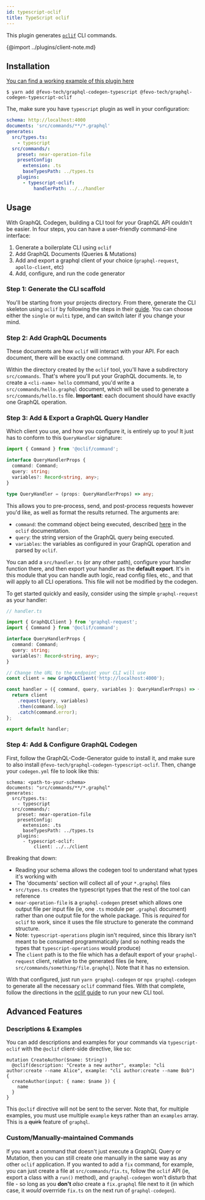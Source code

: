 ```yaml
---
id: typescript-oclif
title: TypeScript oclif
---
```


This plugin generates [`oclif`](https://www.npmjs.com/package/oclif) CLI commands.

{@import ../plugins/client-note.md}

## Installation

[You can find a working example of this plugin here](https://github.com/kalzoo/graphql-codegen-oclif-example/)

    $ yarn add @fevo-tech/graphql-codegen-typescript @fevo-tech/graphql-codegen-typescript-oclif

The, make sure you have `typescript` plugin as well in your configuration:

```yml
schema: http://localhost:4000
documents: 'src/commands/**/*.graphql'
generates:
  src/types.ts:
    - typescript
  src/commands/:
    preset: near-operation-file
    presetConfig:
      extension: .ts
      baseTypesPath: ../types.ts
    plugins:
      - typescript-oclif:
          handlerPath: ../../handler
```

## Usage

With GraphQL Codegen, building a CLI tool for your GraphQL API couldn't be easier. In four steps,
you can have a user-friendly command-line interface:

1. Generate a boilerplate CLI using `oclif`
2. Add GraphQL Documents (Queries & Mutations)
3. Add and export a graphql client of your choice (`graphql-request`, `apollo-client`, etc)
4. Add, configure, and run the code generator

### Step 1: Generate the CLI scaffold

You'll be starting from your projects directory. From there, generate the CLI skeleton using `oclif`
by following the steps in their [guide](https://oclif.io/docs/introduction). You can choose either
the `single` or `multi` type, and can switch later if you change your mind.

### Step 2: Add GraphQL Documents

These documents are how `oclif` will interact with your API. For each document, there will be
exactly one command.

Within the directory created by the `oclif` tool, you'll have a subdirectory `src/commands`. That's
where you'll put your GraphQL documents. Ie, to create a `<cli-name> hello` command, you'd write a
`src/commands/hello.graphql` document, which will be used to generate a `src/commands/hello.ts`
file. **Important**: each document should have exactly one GraphQL operation.

### Step 3: Add & Export a GraphQL Query Handler

Which client you use, and how you configure it, is entirely up to you! It just has to conform to
this `QueryHandler` signature:

```ts
import { Command } from '@oclif/command';

interface QueryHandlerProps {
  command: Command;
  query: string;
  variables?: Record<string, any>;
}

type QueryHandler = (props: QueryHandlerProps) => any;
```

This allows you to pre-process, send, and post-process requests however you'd like, as well as format
the results returned. The arguments are:

- `command`: the command object being executed, described [here](https://oclif.io/docs/commands)
  in the `oclif` documentation.
- `query`: the string version of the GraphQL query being executed.
- `variables`: the variables as configured in your GraphQL operation and parsed by `oclif`.

You can add a `src/handler.ts` (or any other path), configure your handler function there, and then
export your handler as the **default export**. It's in this module that you can handle auth logic,
read config files, etc., and that will apply to all CLI operations. This file will not be modified
by the codegen.

To get started quickly and easily, consider using the simple `graphql-request` as your handler:

```ts
// handler.ts

import { GraphQLClient } from 'graphql-request';
import { Command } from '@oclif/command';

interface QueryHandlerProps {
  command: Command;
  query: string;
  variables?: Record<string, any>;
}

// Change the URL to the endpoint your CLI will use
const client = new GraphQLClient('http://localhost:4000');

const handler = ({ command, query, variables }: QueryHandlerProps) => {
  return client
    .request(query, variables)
    .then(command.log)
    .catch(command.error);
};

export default handler;
```

### Step 4: Add & Configure GraphQL Codegen

First, follow the GraphQL-Code-Generator guide to install it, and make sure to also install
`@fevo-tech/graphql-codegen-typescript-oclif`. Then, change your `codegen.yml` file to look like this:

```
schema: <path-to-your-schema>
documents: "src/commands/**/*.graphql"
generates:
  src/types.ts:
    - typescript
  src/commands/:
    preset: near-operation-file
    presetConfig:
      extension: .ts
      baseTypesPath: ../types.ts
    plugins:
      - typescript-oclif:
          client: ../../client
```

Breaking that down:

- Reading your schema allows the codegen tool to understand what types it's working with
- The 'documents' section will collect all of your `*.graphql` files
- `src/types.ts` creates the typescript types that the rest of the tool can reference
- `near-operation-file` is a `graphql-codegen` preset which allows one output file per input file
  (ie, one `.ts` module per `.graphql` document) rather than one output file for the whole package.
  This is _required_ for `oclif` to work, since it uses the file structure to generate the command structure.
- Note: `typescript-operations` plugin isn't required, since this library isn't meant to be consumed
  programmatically (and so nothing reads the types that `typescript-operations` would produce)
- The `client` path is to the file which has a default export of your `graphql-request` client,
  relative to the generated files (ie here, `src/commands/something/file.graphql`).
  Note that it has no extension.

With that configured, just run `yarn graphql-codegen` or `npx graphql-codegen` to generate all the
necessary `oclif` command files. With that complete, follow the directions in the
[oclif guide](https://oclif.io/docs/introduction) to run your new CLI tool.

## Advanced Features

### Descriptions & Examples

You can add descriptions and examples for your commands via `typescript-oclif` with the `@oclif`
client-side directive, like so:

```
mutation CreateAuthor($name: String!)
  @oclif(description: "Create a new author", example: "cli author:create --name Alice", example: "cli author:create --name Bob") {
  createAuthor(input: { name: $name }) {
    name
  }
}
```

This `@oclif` directive will not be sent to the server. Note that, for multiple examples, you must
use multiple `example` keys rather than an `examples` array. This is a ~~quirk~~ feature of
`graphql`.

### Custom/Manually-maintained Commands

If you want a command that doesn't just execute a GraphQL Query or Mutation, then you can still
create one manually in the same way as any other `oclif` application. If you wanted to add a `fix`
command, for example, you can just create a file at `src/commands/fix.ts`, follow the `oclif` API
(ie, export a class with a `run()` method), and `graphql-codegen` won't disturb that file - so long
as you **don't** _also_ create a `fix.graphql` file next to it (in which case, it _would_ overrride
`fix.ts` on the next run of `graphql-codegen`).

